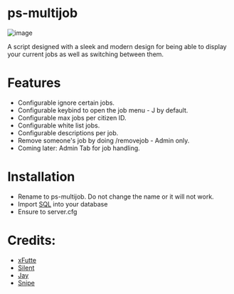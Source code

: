 # ps-multijob
![image](https://user-images.githubusercontent.com/82112471/205506429-6e86cadc-985c-488a-9dce-78a6b5aec1bb.png)

A script designed with a sleek and modern design for being able to display your current jobs as well as switching between them.

# Features
* Configurable ignore certain jobs. 
* Configurable keybind to open the job menu - J by default. 
* Configurable max jobs per citizen ID.
* Configurable white list jobs.
* Configurable descriptions per job.
* Remove someone's job by doing /removejob - Admin only. 
* Coming later: Admin Tab for job handling. 

# Installation
* Rename to ps-multijob. Do not change the name or it will not work. 
* Import [SQL](https://github.com/Project-Sloth/ps-multijob/blob/main/database.sql) into your database
* Ensure to server.cfg 


# Credits:
* [xFutte](https://github.com/xFutte)
* [Silent](https://github.com/S1lentcodes)
* [Jay](https://github.com/jay-fivem)
* [Snipe](https://github.com/pushkart2)
